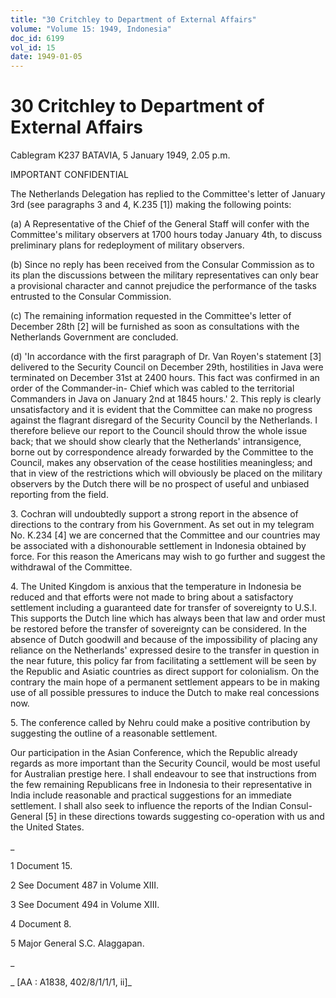 ```yaml
---
title: "30 Critchley to Department of External Affairs"
volume: "Volume 15: 1949, Indonesia"
doc_id: 6199
vol_id: 15
date: 1949-01-05
---
```


# 30 Critchley to Department of External Affairs

Cablegram K237 BATAVIA, 5 January 1949, 2.05 p.m.

IMPORTANT CONFIDENTIAL

The Netherlands Delegation has replied to the Committee's letter of January 3rd (see paragraphs 3 and 4, K.235 [1]) making the following points:

(a) A Representative of the Chief of the General Staff will confer with the Committee's military observers at 1700 hours today January 4th, to discuss preliminary plans for redeployment of military observers.

(b) Since no reply has been received from the Consular Commission as to its plan the discussions between the military representatives can only bear a provisional character and cannot prejudice the performance of the tasks entrusted to the Consular Commission.

(c) The remaining information requested in the Committee's letter of December 28th [2] will be furnished as soon as consultations with the Netherlands Government are concluded.

(d) 'In accordance with the first paragraph of Dr. Van Royen's statement [3] delivered to the Security Council on December 29th, hostilities in Java were terminated on December 31st at 2400 hours. This fact was confirmed in an order of the Commander-in- Chief which was cabled to the territorial Commanders in Java on January 2nd at 1845 hours.' 2. This reply is clearly unsatisfactory and it is evident that the Committee can make no progress against the flagrant disregard of the Security Council by the Netherlands. I therefore believe our report to the Council should throw the whole issue back; that we should show clearly that the Netherlands' intransigence, borne out by correspondence already forwarded by the Committee to the Council, makes any observation of the cease hostilities meaningless; and that in view of the restrictions which will obviously be placed on the military observers by the Dutch there will be no prospect of useful and unbiased reporting from the field.

3\. Cochran will undoubtedly support a strong report in the absence of directions to the contrary from his Government. As set out in my telegram No. K.234 [4] we are concerned that the Committee and our countries may be associated with a dishonourable settlement in Indonesia obtained by force. For this reason the Americans may wish to go further and suggest the withdrawal of the Committee.

4\. The United Kingdom is anxious that the temperature in Indonesia be reduced and that efforts were not made to bring about a satisfactory settlement including a guaranteed date for transfer of sovereignty to U.S.I. This supports the Dutch line which has always been that law and order must be restored before the transfer of sovereignty can be considered. In the absence of Dutch goodwill and because of the impossibility of placing any reliance on the Netherlands' expressed desire to the transfer in question in the near future, this policy far from facilitating a settlement will be seen by the Republic and Asiatic countries as direct support for colonialism. On the contrary the main hope of a permanent settlement appears to be in making use of all possible pressures to induce the Dutch to make real concessions now.

5\. The conference called by Nehru could make a positive contribution by suggesting the outline of a reasonable settlement.

Our participation in the Asian Conference, which the Republic already regards as more important than the Security Council, would be most useful for Australian prestige here. I shall endeavour to see that instructions from the few remaining Republicans free in Indonesia to their representative in India include reasonable and practical suggestions for an immediate settlement. I shall also seek to influence the reports of the Indian Consul-General [5] in these directions towards suggesting co-operation with us and the United States.

_

1 Document 15.

2 See Document 487 in Volume XIII.

3 See Document 494 in Volume XIII.

4 Document 8.

5 Major General S.C. Alaggapan.

_

_ [AA : A1838, 402/8/1/1/1, ii]_
